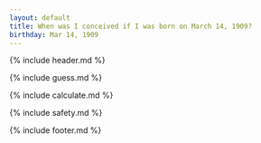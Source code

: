```yaml
---
layout: default
title: When was I conceived if I was born on March 14, 1909?
birthday: Mar 14, 1909
---
```


{% include header.md %}

{% include guess.md %}

{% include calculate.md %}

{% include safety.md %}

{% include footer.md %}



